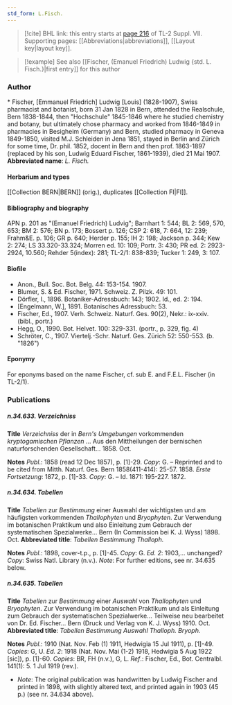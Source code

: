 ```yaml
---
std_form: L.Fisch.
---
```


> [!cite] BHL link: this entry starts at [page 216](https://www.biodiversitylibrary.org/page/33259720) of TL-2 Suppl. VII.
> Supporting pages: [[Abbreviations|abbreviations]], [[Layout key|layout key]].

> [!example] See also [[Fischer, (Emanuel Friedrich) Ludwig {std. L. Fisch.}|first entry]] for this author

### Author

\* Fischer, \[Emmanuel Friedrich\] Ludwig \[Louis\] (1828-1907), Swiss pharmacist and botanist, born 31 Jan 1828 in Bern, attended the Realschule, Bern 1838-1844, then "Hochschule" 1845-1846 where he studied chemistry and botany, but ultimately chose pharmacy and worked from 1846-1849 in pharmacies in Besigheim (Germany) and Bern, studied pharmacy in Geneva 1849-1850, visited M.J. Schleiden in Jena 1851, stayed in Berlin and Zürich for some time, Dr. phil. 1852, docent in Bern and then prof. 1863-1897 (replaced by his son, Ludwig Eduard Fischer, 1861-1939), died 21 Mai 1907. 
**Abbreviated name**: *L. Fisch.*

#### Herbarium and types

[[Collection BERN|BERN]] (orig.), duplicates [[Collection FI|FI]].

#### Bibliography and biography

APN p. 201 as "(Emanuel Friedrich) Ludvig"; Barnhart 1: 544; BL 2: 569, 570, 653; BM 2: 576; BN p. 173; Bossert p. 126; CSP 2: 618, 7: 664, 12: 239; Frahm&E. p. 106; GR p. 640; Herder p. 155; IH 2: 198; Jackson p. 344; Kew 2: 274; LS 33.320-33.324; Morren ed. 10: 109; Portr. 3: 430; PR ed. 2: 2923-2924, 10.560; Rehder 5(index): 281; TL-2/1: 838-839; Tucker 1: 249, 3: 107.

#### Biofile

- Anon., Bull. Soc. Bot. Belg. 44: 153-154. 1907.
- Blumer, S. & Ed. Fischer, 1971. Schweiz. Z. Pilzk. 49: 101.
- Dörfler, I., 1896. Botaniker-Adressbuch: 143; 1902. Id., ed. 2: 194.
- \[Engelmann, W.\], 1891. Botanisches Adressbuch: 53.
- Fischer, Ed., 1907. Verh. Schweiz. Naturf. Ges. 90(2), Nekr.: ix-xxiv. (bibl., portr.)
- Hegg, O., 1990. Bot. Helvet. 100: 329-331. (portr., p. 329, fig. 4)
- Schröter, C., 1907. Viertelj.-Schr. Naturf. Ges. Zürich 52: 550-553. (b. "1826")

#### Eponymy

For eponyms based on the name Fischer, cf. sub E. and F.E.L. Fischer (in TL-2/1).

### Publications

##### n.34.633. Verzeichniss

**Title**
*Verzeichniss* der in *Bern's Umgebungen* vorkommenden *kryptogamischen Pflanzen* ... Aus den Mittheilungen der bernischen naturforschenden Gesellschaft... 1858. Oct.

**Notes**
*Publ*.: 1858 (read 12 Dec 1857), p. \[1\]-29. *Copy*: G. – Reprinted and to be cited from Mitth. Naturf. Ges. Bern 1858(411-414): 25-57. 1858.
*Erste Fortsetzung*: 1872, p. \[1\]-33. *Copy*: G. – Id. 1871: 195-227. 1872.

##### n.34.634. Tabellen

**Title**
*Tabellen* zur *Bestimmung* einer Auswahl der wichtigsten und am häufigsten vorkommenden *Thallophyten* und *Bryophyten*. Zur Verwendung im botanischen Praktikum und also Einleitung zum Gebrauch der systematischen Spezialwerke... Bern (In Commission bei K. J. Wyss) 1898. Oct.
**Abbreviated title**: *Tabellen Bestimmung Thalloph.*

**Notes**
*Publ*.: 1898, cover-t.p., p. \[1\]-45. *Copy*: G.
*Ed. 2*: 1903,... unchanged? *Copy*: Swiss Natl. Library (n.v.).
*Note*: For further editions, see nr. 34.635 below.

##### n.34.635. Tabellen

**Title**
*Tabellen* zur *Bestimmung* einer *Auswahl* von *Thallophyten* und *Bryophyten*. Zur Verwendung im botanischen Praktikum und als Einleitung zum Gebrauch der systematischen Spezialwerke... Teilweise neu bearbeitet von Dr. Ed. Fischer... Bern (Druck und Verlag von K. J. Wyss) 1910. Oct.
**Abbreviated title**: *Tabellen Bestimmung Auswahl Thalloph. Bryoph.*

**Notes**
*Publ*.: 1910 (Nat. Nov. Feb (1) 1911, Hedwigia 15 Jul 1911), p. \[1\]-49. *Copies*: G, U.
*Ed. 2*: 1918 (Nat. Nov. Mai (1-2) 1918, Hedwigia 5 Aug 1922 \[sic\]), p. \[1\]-60. *Copies*: BR, FH (n.v.), G, L.
*Ref*.: Fischer, Ed., Bot. Centralbl. 141(1): 5. 1 Jul 1919 (rev.).
- *Note*: The original publication was handwritten by Ludwig Fischer and printed in 1898, with slightly altered text, and printed again in 1903 (45 p.) (see nr. 34.634 above).

